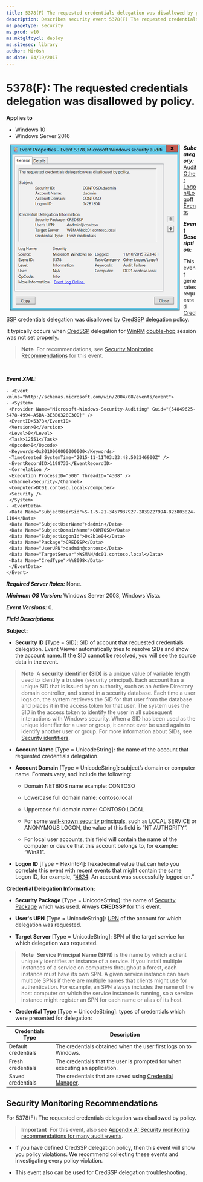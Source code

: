 ```yaml
---
title: 5378(F) The requested credentials delegation was disallowed by policy. (Windows 10)
description: Describes security event 5378(F) The requested credentials delegation was disallowed by policy.
ms.pagetype: security
ms.prod: w10
ms.mktglfcycl: deploy
ms.sitesec: library
author: Mir0sh
ms.date: 04/19/2017
---
```


# 5378(F): The requested credentials delegation was disallowed by policy.

**Applies to**
-   Windows 10
-   Windows Server 2016


<img src="images/event-5378.png" alt="Event 5378 illustration" width="449" height="438" hspace="10" align="left" />

***Subcategory:***&nbsp;[Audit Other Logon/Logoff Events](audit-other-logonlogoff-events.md)

***Event Description:***

This event generates requested [CredSSP](https://msdn.microsoft.com/en-us/library/cc226764.aspx) credentials delegation was disallowed by [CredSSP](https://msdn.microsoft.com/en-us/library/cc226764.aspx) delegation policy.

It typically occurs when [CredSSP](https://msdn.microsoft.com/en-us/library/cc226764.aspx) delegation for [WinRM](https://msdn.microsoft.com/en-us/library/aa384426(v=vs.85).aspx) [double-hop](https://msdn.microsoft.com/en-us/library/ee309365(v=vs.85).aspx) session was not set properly.

> **Note**&nbsp;&nbsp;For recommendations, see [Security Monitoring Recommendations](#security-monitoring-recommendations) for this event.

<br clear="all">

***Event XML:***
```
- <Event xmlns="http://schemas.microsoft.com/win/2004/08/events/event">
- <System>
 <Provider Name="Microsoft-Windows-Security-Auditing" Guid="{54849625-5478-4994-A5BA-3E3B0328C30D}" /> 
 <EventID>5378</EventID> 
 <Version>0</Version> 
 <Level>0</Level> 
 <Task>12551</Task> 
 <Opcode>0</Opcode> 
 <Keywords>0x8010000000000000</Keywords> 
 <TimeCreated SystemTime="2015-11-11T03:23:48.502346900Z" /> 
 <EventRecordID>1198733</EventRecordID> 
 <Correlation /> 
 <Execution ProcessID="500" ThreadID="4308" /> 
 <Channel>Security</Channel> 
 <Computer>DC01.contoso.local</Computer> 
 <Security /> 
 </System>
- <EventData>
 <Data Name="SubjectUserSid">S-1-5-21-3457937927-2839227994-823803824-1104</Data> 
 <Data Name="SubjectUserName">dadmin</Data> 
 <Data Name="SubjectDomainName">CONTOSO</Data> 
 <Data Name="SubjectLogonId">0x2b1e04</Data> 
 <Data Name="Package">CREDSSP</Data> 
 <Data Name="UserUPN">dadmin@contoso</Data> 
 <Data Name="TargetServer">WSMAN/dc01.contoso.local</Data> 
 <Data Name="CredType">%%8098</Data> 
 </EventData>
</Event>

```

***Required Server Roles:*** None.

***Minimum OS Version:*** Windows Server 2008, Windows Vista.

***Event Versions:*** 0.

***Field Descriptions:***

**Subject:**

-   **Security ID** \[Type = SID\]**:** SID of account that requested credentials delegation. Event Viewer automatically tries to resolve SIDs and show the account name. If the SID cannot be resolved, you will see the source data in the event.

> **Note**&nbsp;&nbsp;A **security identifier (SID)** is a unique value of variable length used to identify a trustee (security principal). Each account has a unique SID that is issued by an authority, such as an Active Directory domain controller, and stored in a security database. Each time a user logs on, the system retrieves the SID for that user from the database and places it in the access token for that user. The system uses the SID in the access token to identify the user in all subsequent interactions with Windows security. When a SID has been used as the unique identifier for a user or group, it cannot ever be used again to identify another user or group. For more information about SIDs, see [Security identifiers](/windows/access-protection/access-control/security-identifiers).

-   **Account Name** \[Type = UnicodeString\]**:** the name of the account that requested credentials delegation.

-   **Account Domain** \[Type = UnicodeString\]**:** subject’s domain or computer name. Formats vary, and include the following:

    -   Domain NETBIOS name example: CONTOSO

    -   Lowercase full domain name: contoso.local

    -   Uppercase full domain name: CONTOSO.LOCAL

    -   For some [well-known security principals](https://support.microsoft.com/en-us/kb/243330), such as LOCAL SERVICE or ANONYMOUS LOGON, the value of this field is “NT AUTHORITY”.

    -   For local user accounts, this field will contain the name of the computer or device that this account belongs to, for example: “Win81”.

-   **Logon ID** \[Type = HexInt64\]**:** hexadecimal value that can help you correlate this event with recent events that might contain the same Logon ID, for example, “[4624](event-4624.md): An account was successfully logged on.”

**Credential Delegation Information:**

-   **Security Package** \[Type = UnicodeString\]: the name of [Security Package](https://msdn.microsoft.com/en-us/library/windows/desktop/aa380501(v=vs.85).aspx) which was used. Always **CREDSSP** for this event.

-   **User's UPN** \[Type = UnicodeString\]: [UPN](https://msdn.microsoft.com/en-us/library/windows/desktop/aa380525(v=vs.85).aspx) of the account for which delegation was requested.

-   **Target Server** \[Type = UnicodeString\]: SPN of the target service for which delegation was requested.

> **Note**&nbsp;&nbsp;**Service Principal Name (SPN)** is the name by which a client uniquely identifies an instance of a service. If you install multiple instances of a service on computers throughout a forest, each instance must have its own SPN. A given service instance can have multiple SPNs if there are multiple names that clients might use for authentication. For example, an SPN always includes the name of the host computer on which the service instance is running, so a service instance might register an SPN for each name or alias of its host.

-   **Credential Type** \[Type = UnicodeString\]: types of credentials which were presented for delegation:

| Credentials Type    | Description                                                                                                                                 |
|---------------------|---------------------------------------------------------------------------------------------------------------------------------------------|
| Default credentials | The credentials obtained when the user first logs on to Windows.                                                                            |
| Fresh credentials   | The credentials that the user is prompted for when executing an application.                                                                |
| Saved credentials   | The credentials that are saved using [Credential Manager](https://msdn.microsoft.com/en-us/library/windows/desktop/aa374792(v=vs.85).aspx). |

## Security Monitoring Recommendations

For 5378(F): The requested credentials delegation was disallowed by policy.

> **Important**&nbsp;&nbsp;For this event, also see [Appendix A: Security monitoring recommendations for many audit events](appendix-a-security-monitoring-recommendations-for-many-audit-events.md).

-   If you have defined CredSSP delegation policy, then this event will show you policy violations. We recommend collecting these events and investigating every policy violation.

-   This event also can be used for CredSSP delegation troubleshooting.


